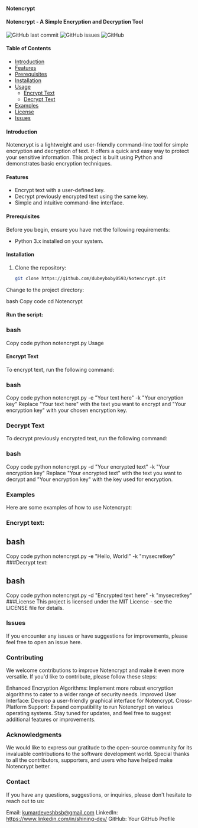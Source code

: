 #### Notencrypt


#### Notencrypt - A Simple Encryption and Decryption Tool

![GitHub last commit](https://img.shields.io/github/last-commit/dubeyboby0593/Notencrypt)
![GitHub issues](https://img.shields.io/github/issues-raw/dubeyboby0593/Notencrypt)
![GitHub](https://img.shields.io/github/license/dubeyboby0593/Notencrypt)

#### Table of Contents

- [Introduction](#introduction)
- [Features](#features)
- [Prerequisites](#prerequisites)
- [Installation](#installation)
- [Usage](#usage)
  - [Encrypt Text](#encrypt-text)
  - [Decrypt Text](#decrypt-text)
- [Examples](#examples)
- [License](#license)
- [Issues](#issues)

#### Introduction

Notencrypt is a lightweight and user-friendly command-line tool for simple encryption and decryption of text. It offers a quick and easy way to protect your sensitive information. This project is built using Python and demonstrates basic encryption techniques.

#### Features

- Encrypt text with a user-defined key.
- Decrypt previously encrypted text using the same key.
- Simple and intuitive command-line interface.

#### Prerequisites

Before you begin, ensure you have met the following requirements:

- Python 3.x installed on your system.

#### Installation

1. Clone the repository:

   ```bash
   git clone https://github.com/dubeyboby0593/Notencrypt.git
Change to the project directory:

bash
Copy code
cd Notencrypt
#### Run the script:

### bash
Copy code
python notencrypt.py
Usage
#### Encrypt Text
To encrypt text, run the following command:

### bash
Copy code
python notencrypt.py -e "Your text here" -k "Your encryption key"
Replace "Your text here" with the text you want to encrypt and "Your encryption key" with your chosen encryption key.

### Decrypt Text
To decrypt previously encrypted text, run the following command:

### bash
Copy code
python notencrypt.py -d "Your encrypted text" -k "Your encryption key"
Replace "Your encrypted text" with the text you want to decrypt and "Your encryption key" with the key used for encryption.

### Examples
Here are some examples of how to use Notencrypt:

### Encrypt text:

## bash
Copy code
python notencrypt.py -e "Hello, World!" -k "mysecretkey"
###Decrypt text:

## bash
Copy code
python notencrypt.py -d "Encrypted text here" -k "mysecretkey"
###License
This project is licensed under the MIT License - see the LICENSE file for details.

### Issues
If you encounter any issues or have suggestions for improvements, please feel free to open an issue here.


### Contributing
We welcome contributions to improve Notencrypt and make it even more versatile. If you'd like to contribute, please follow these steps:



Enhanced Encryption Algorithms: Implement more robust encryption algorithms to cater to a wider range of security needs.
Improved User Interface: Develop a user-friendly graphical interface for Notencrypt.
Cross-Platform Support: Expand compatibility to run Notencrypt on various operating systems.
Stay tuned for updates, and feel free to suggest additional features or improvements.

### Acknowledgments
We would like to express our gratitude to the open-source community for its invaluable contributions to the software development world. Special thanks to all the contributors, supporters, and users who have helped make Notencrypt better.

### Contact
If you have any questions, suggestions, or inquiries, please don't hesitate to reach out to us:

Email: kumardeveshbsb@gmail.com
LinkedIn: https://www.linkedin.com/in/shining-dev/
GitHub: Your GitHub Profile
